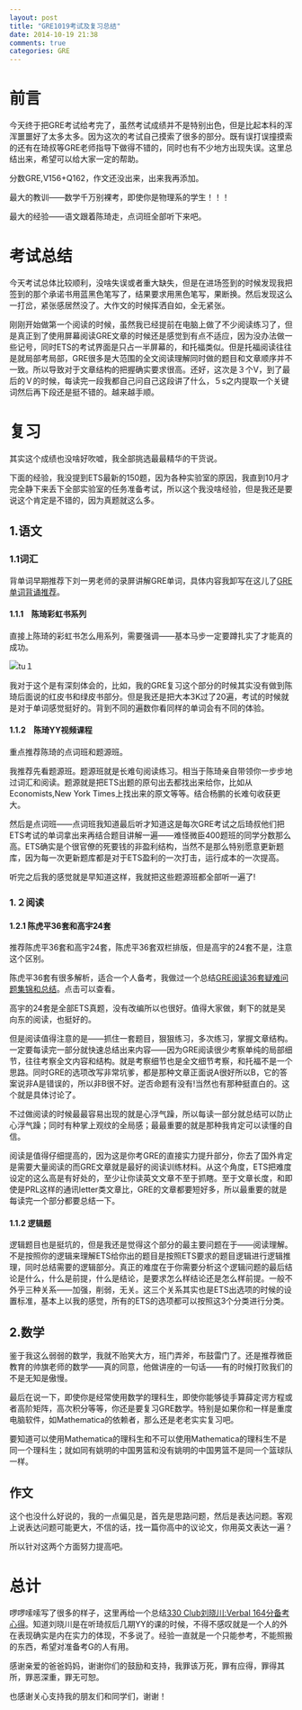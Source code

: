 ```yaml
---
layout: post
title: "GRE1019考试及复习总结"
date: 2014-10-19 21:38
comments: true
categories: GRE
---
```


# 前言

今天终于把GRE考试给考完了，虽然考试成绩并不是特别出色，但是比起本科的浑浑噩噩好了太多太多。因为这次的考试自己摸索了很多的部分。既有误打误撞摸索的还有在琦叔等GRE老师指导下做得不错的，同时也有不少地方出现失误。这里总结出来，希望可以给大家一定的帮助。

分数GRE,V156+Q162，作文还没出来，出来我再添加。

最大的教训——数学千万别裸考，即使你是物理系的学生！！！

最大的经验——语文跟着陈琦走，点词班全部听下来吧。

<!--more-->
 
# 考试总结

今天考试总体比较顺利，没啥失误或者重大缺失，但是在进场签到的时候发现我把签到的那个承诺书用蓝黑色笔写了，结果要求用黑色笔写，果断换。然后发现这么一打岔，紧张感居然没了。大作文的时候挥洒自如，全无紧张。

刚刚开始做第一个阅读的时候，虽然我已经提前在电脑上做了不少阅读练习了，但是真正到了使用屏幕阅读GRE文章的时候还是感觉到有点不适应，因为没办法做一些记号，同时ETS的考试界面是只占一半屏幕的，和托福类似。但是托福阅读往往是就局部考局部，GRE很多是大范围的全文阅读理解同时做的题目和文章顺序并不一致。所以导致对于文章结构的把握确实要求很高。还好，这次是３个V，到了最后的Ｖ的时候，每读完一段我都自己问自己这段讲了什么，５s之内提取一个关键词然后再下段还是挺不错的。越来越手顺。


# 复习
其实这个成绩也没啥好吹嘘，我全部挑选最最精华的干货说。

下面的经验，我没提到ETS最新的150题，因为各种实验室的原因，我直到10月才完全静下来丢下全部实验室的任务准备考试，所以这个我没啥经验，但是我还是要说这个肯定是不错的，因为真题就这么多。

## 1.语文

### 1.1词汇

背单词早期推荐下刘一男老师的录屏讲解GRE单词，具体内容我卸写在这儿了[GRE单词背诵推荐](http://iphyer.github.io/blog/2014/08/08/gre/)。

#### 1.1.1　陈琦彩虹书系列

直接上陈琦的彩虹书怎么用系列，需要强调——基本马步一定要蹲扎实了才能真的成功。

![tu１](/images/GRE/GRE10-19/GRE-chrome.jpg)

我对于这个是有深刻体会的，比如，我的GRE复习这个部分的时候其实没有做到陈琦后面说的红皮书和绿皮书部分。但是我还是把大本3K过了20遍，考试的时候就是对于单词感觉挺好的。背到不同的遍数你看同样的单词会有不同的体验。

#### 1.1.2　陈琦YY视频课程

重点推荐陈琦的点词班和题源班。

我推荐先看题源班。题源班就是长难句阅读练习。相当于陈琦亲自带领你一步步地过词汇和阅读。题源就是把ETS出题的原句出去都找出来给你，比如从Economists,New York Times上找出来的原文等等。结合杨鹏的长难句收获更大。

然后是点词班——点词班我知道最后听才知道这是每次GRE考试之后琦叔他们把ETS考试的单词拿出来再结合题目讲解一遍——难怪微臣400题班的同学分数那么高。ETS确实是个很官僚的死要钱的非盈利结构，当然不是那么特别愿意更新题库，因为每一次更新题库都是对于ETS盈利的一次打击，运行成本的一次提高。

听完之后我的感觉就是早知道这样，我就把这些题源班都全部听一遍了!

### 1.２阅读

#### 1.2.1 陈虎平36套和高宇24套

推荐陈虎平36套和高宇24套，陈虎平36套双栏排版，但是高宇的24套不是，注意这个区别。

陈虎平36套有很多解析，适合一个人备考，我做过一个总结[GRE阅读36套疑难问题集锦和总结](http://iphyer.github.io/blog/2014/09/05/reading36/)。点击可以查看。

高宇的24套是全部ETS真题，没有改编所以也很好。值得大家做，剩下的就是吴向东的阅读，也挺好的。

但是阅读值得注意的是——抓住一套题目，狠狠练习，多次练习，掌握文章结构。一定要每读完一部分就快速总结出来内容——因为GRE阅读很少考察单纯的局部细节，往往考察全文内容和结构。就是考察细节也是全文细节考察，和托福不是一个思路。同时GRE的选项改写非常坑爹，都是那种文章正面说A很好所以B，它的答案说非A是错误的，所以非B很不好。逆否命题有没有!当然也有那种挺直白的。这个就是具体讨论了。

不过做阅读的时候最最容易出现的就是心浮气躁，所以每读一部分就总结可以防止心浮气躁；同时有种掌上观纹的全局感；最最重要的就是那种我肯定可以读懂的自信。

阅读是值得仔细提高的，因为这是你考GRE的直接实力提升部分，你去了国外肯定是需要大量阅读的而GRE文章就是最好的阅读训练材料。从这个角度，ETS把难度设定的这么高是有好处的，至少让你读英文文章不至于抓瞎。至于文章长度，和即使是PRL这样的通讯letter类文章比，GRE的文章都要短好多，所以最重要的就是每读完一个部分都要总结一下。

#### 1.1.2 逻辑题

逻辑题目也是挺坑的，但是我还是觉得这个部分的最主要问题在于——阅读理解。不是按照你的逻辑来理解ETS给你出的题目是按照ETS要求的题目逻辑进行逻辑推理，同时总结需要的逻辑部分。真正的难度在于你需要分析这个逻辑问题的最后结论是什么，什么是前提，什么是结论，是要求怎么样结论还是怎么样前提。一般不外乎三种关系——加强，削弱，无关。这三个关系其实也是ETS出选项的时候的设置标准，基本上以我的感觉，所有的ETS的选项都可以按照这3个分类进行分类。

## 2.数学

鉴于我这么弱弱的数学，我就不贻笑大方，班门弄斧，布鼓雷门了。还是推荐微臣教育的帅旗老师的数学——真的同意，他做讲座的一句话——有的时候打败我们的不是无知是傲慢。

最后在说一下，即使你是经常使用数学的理科生，即使你能够徒手算薛定谔方程或者高阶矩阵，高次积分等等，你还是要复习GRE数学。特别是如果你和一样是重度电脑软件，如Mathematica的依赖者，那么还是老老实实复习吧。

要知道可以使用Mathematica的理科生和不可以使用Mathematica的理科生不是同一个理科生；就如同有姚明的中国男篮和没有姚明的中国男篮不是同一个篮球队一样。

## 作文

这个也没什么好说的，我的一点偏见是，首先是思路问题，然后是表达问题。客观上说表达问题可能更大，不信的话，找一篇你高中的议论文，你用英文表达一遍？

所以针对这两个方面努力提高吧。

# 总计

啰啰嗦嗦写了很多的样子，这里再给一个总结[330 Club刘晓川:Verbal 164分备考心得](http://www.weixiaoxin.com/Weixin/info/ab735a258a90e8e1-6bee54fcbd896b2a-2be3ade9e8d78538ad468456e23962e7)。知道刘晓川是在听琦叔后几期YY的课的时候，不得不感叹就是一个人的外在表现确实是内在实力的体现，不多说了。经验一直就是一个只能参考，不能照搬的东西，希望对准备考G的人有用。

感谢亲爱的爸爸妈妈，谢谢你们的鼓励和支持，我罪该万死，罪有应得，罪得其所，罪恶深重，罪无可恕。

也感谢关心支持我的朋友们和同学们，谢谢！
